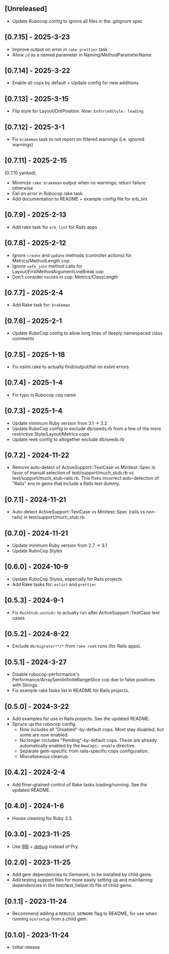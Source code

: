 ## [Unreleased]

- Update Rubocop config to ignore all files in the .gitignore spec

## [0.7.15] - 2025-3-23

- Improve output on error in `rake prettier` task
- Allow `id` as a named parameter in Naming/MethodParameterName

## [0.7.14] - 2025-3-22

- Enable all cops by default + Update config for new additions

## [0.7.13] - 2025-3-15

- Flip style for Layout/DotPosition. Now: `EnforcedStyle: leading`

## [0.7.12] - 2025-3-1

- Fix `brakeman` task to not report on filtered warnings (i.e. ignored warnings)

## [0.7.11] - 2025-2-15
(0.7.10 yanked)

- Minimize `rake brakeman` output when no warnings; return failure otherwise
- Fail on error in Rubocop rake task
- Add documentation to README + example config file for erb_lint

## [0.7.9] - 2025-2-13

- Add rake task for `erb_lint` for Rails apps

## [0.7.8] - 2025-2-12

- Ignore `create` and `update` methods (controller actions) for Metrics/MethodLength cop
- Ignore `safe_join` method calls for Layout/FirstMethodArgumentLineBreak cop
- Don't consider `hash`es in cop: Metrics/ClassLength

## [0.7.7] - 2025-2-4

- Add Rake task for: `brakeman`

## [0.7.6] - 2025-2-1

- Update RuboCop config to allow long lines of deeply namespaced class comments

## [0.7.5] - 2025-1-18

- Fix eslint.rake to actually find/output/fail on eslint errors

## [0.7.4] - 2025-1-4

- Fix typo in Rubocop cop name

## [0.7.3] - 2025-1-4

- Update minimum Ruby version from 3.1 -> 3.2
- Update RuboCop config to exclude db/seeds.rb from a few of the more restrictive Style/Layout/Metrics cops
- Update reek config to altogether exclude db/seeds.rb

## [0.7.2] - 2024-11-22

- Remove auto-detect of ActiveSupport::TestCase vs Minitest::Spec in favor of manual selection of test/support/much_stub.rb vs test/support/much_stub-rails.rb. This fixes incorrect auto-detection of "Rails" env in gems that include a Rails test dummy.

## [0.7.1] - 2024-11-21

- Auto-detect ActiveSupport::TestCase vs Minitest::Spec (rails vs non-rails) in test/support/much_stub.rb.

## [0.7.0] - 2024-11-21

- Update minimum Ruby version from 2.7 -> 3.1
- Update RuboCop Styles

## [0.6.0] - 2024-10-9

- Update RuboCop Styles, especially for Rails projects
- Add Rake tasks for: `eslint` and `prettier`

## [0.5.3] - 2024-9-1

- Fix `MuchStub.unstub!` to actually run after ActiveSupport::TestCase test cases

## [0.5.2] - 2024-8-22

- Exclude `db/migrate/**/*` from `rake reek` runs (for Rails apps).

## [0.5.1] - 2024-3-27

- Disable rubocop-performance's Performance/ArraySemiInfiniteRangeSlice cop due to false positives with Strings.
- Fix example rake tasks list in README for Rails projects.

## [0.5.0] - 2024-3-22

- Add examples for use in Rails projects. See the updated README.
- Spruce up the rubocop config.
  - Now includes all "Disabled"-by-default cops. Most stay disabled, but some are now enabled.
  - No longer includes "Pending"-by-default cops. These are already automatically enabled by the `NewCops: enable` directive.
  - Separate gem-specific from rails-specific cops configuration.
  - Miscellaneous cleanup.

## [0.4.2] - 2024-2-4

- Add finer-grained control of Rake tasks loading/running. See the updated README.

## [0.4.0] - 2024-1-6

- House cleaning for Ruby 3.3.

## [0.3.0] - 2023-11-25

- Use [IRB](https://github.com/ruby/irb) + [debug](https://github.com/ruby/debug) instead of Pry.

## [0.2.0] - 2023-11-25

- Add gem dependencies to Gemwork, to be installed by child gems.
- Add testing support files for more easily setting up and maintaining dependencies in the test/test_helper.rb file of child gems.

## [0.1.1] - 2023-11-24

- Recommend adding a `REBUILD_GEMWORK` flag to README, for use when running `bin/setup` from a child gem.

## [0.1.0] - 2023-11-24

- Initial release
